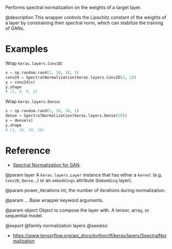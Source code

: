 Performs spectral normalization on the weights of a target layer.

@description
This wrapper controls the Lipschitz constant of the weights of a layer by
constraining their spectral norm, which can stabilize the training of GANs.

# Examples
Wrap `keras.layers.Conv2D`:
```python
x = np.random.rand(1, 10, 10, 1)
conv2d = SpectralNormalization(keras.layers.Conv2D(2, 2))
y = conv2d(x)
y.shape
# (1, 9, 9, 2)
```

Wrap `keras.layers.Dense`:
```python
x = np.random.rand(1, 10, 10, 1)
dense = SpectralNormalization(keras.layers.Dense(10))
y = dense(x)
y.shape
# (1, 10, 10, 10)
```

# Reference
- [Spectral Normalization for GAN](https://arxiv.org/abs/1802.05957).

@param layer
A `keras.layers.Layer` instance that
has either a `kernel` (e.g. `Conv2D`, `Dense`...)
or an `embeddings` attribute (`Embedding` layer).

@param power_iterations
int, the number of iterations during normalization.

@param ...
Base wrapper keyword arguments.

@param object
Object to compose the layer with. A tensor, array, or sequential model.

@export
@family normalization layers
@seealso
+ <https://www.tensorflow.org/api_docs/python/tf/keras/layers/SpectralNormalization>
